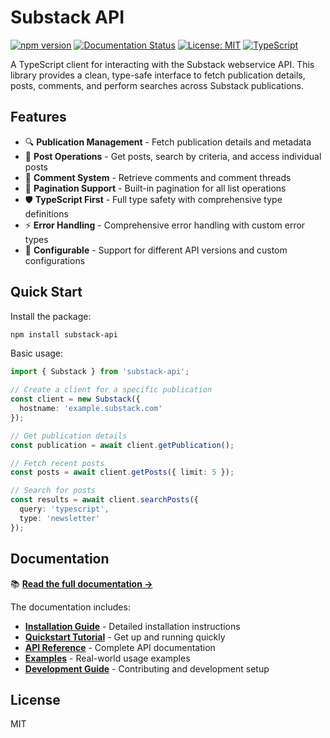 # Substack API

[![npm version](https://badge.fury.io/js/substack-api.svg)](https://badge.fury.io/js/substack-api)
[![Documentation Status](https://readthedocs.org/projects/substack-api/badge/?version=latest)](https://substack-api.readthedocs.io/en/latest/?badge=latest)
[![License: MIT](https://img.shields.io/badge/License-MIT-yellow.svg)](https://opensource.org/licenses/MIT)
[![TypeScript](https://img.shields.io/badge/TypeScript-Ready-blue.svg)](https://www.typescriptlang.org/)

A TypeScript client for interacting with the Substack webservice API. This library provides a clean, type-safe interface to fetch publication details, posts, comments, and perform searches across Substack publications.

## Features

- 🔍 **Publication Management** - Fetch publication details and metadata
- 📝 **Post Operations** - Get posts, search by criteria, and access individual posts
- 💬 **Comment System** - Retrieve comments and comment threads
- 📄 **Pagination Support** - Built-in pagination for all list operations
- 🛡️ **TypeScript First** - Full type safety with comprehensive type definitions
- ⚡ **Error Handling** - Comprehensive error handling with custom error types
- 🔧 **Configurable** - Support for different API versions and custom configurations

## Quick Start

Install the package:

```bash
npm install substack-api
```

Basic usage:

```typescript
import { Substack } from 'substack-api';

// Create a client for a specific publication
const client = new Substack({
  hostname: 'example.substack.com'
});

// Get publication details
const publication = await client.getPublication();

// Fetch recent posts
const posts = await client.getPosts({ limit: 5 });

// Search for posts
const results = await client.searchPosts({
  query: 'typescript',
  type: 'newsletter'
});
```

## Documentation

📚 **[Read the full documentation →](https://substack-api.readthedocs.io/)**

The documentation includes:

- **[Installation Guide](https://substack-api.readthedocs.io/en/latest/installation.html)** - Detailed installation instructions
- **[Quickstart Tutorial](https://substack-api.readthedocs.io/en/latest/quickstart.html)** - Get up and running quickly
- **[API Reference](https://substack-api.readthedocs.io/en/latest/api-reference.html)** - Complete API documentation
- **[Examples](https://substack-api.readthedocs.io/en/latest/examples.html)** - Real-world usage examples
- **[Development Guide](https://substack-api.readthedocs.io/en/latest/development.html)** - Contributing and development setup

## License

MIT
